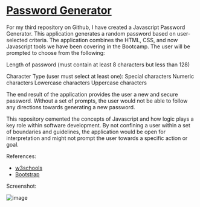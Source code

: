 # [Password Generator](https://ariehh1.github.io/JavaScript-Password-Generator/)

For my third repository on Github, I have created a Javascript Password Generator.  This application generates a random password based on user-selected criteria.  The application combines the HTML, CSS, and now Javascript tools we have been covering in the Bootcamp.  The user will be prompted to choose from the following:

Length of password (must contain at least 8 characters but less than 128)

Character Type (user must select at least one):
Special characters
Numeric characters
Lowercase characters
Uppercase characters

The end result of the application provides the user a new and secure password.  Without a set of prompts, the user would not be able to follow any directions towards generating a new password.  

This repository cemented the concepts of Javascript and how logic plays a key role within software development.  By not confining a user within a set of boundaries and guidelines, the application would be open for interpretation and might not prompt the user towards a specific action or goal.

References:

- [w3schools](https://www.w3schools.com/)
- [Bootstrap](https://getbootstrap.com/docs/4.4/getting-started/introduction/)

Screenshot:

![image](https://user-images.githubusercontent.com/57271161/70758368-accf7b80-1cf7-11ea-94f1-14ab91eb2a56.png)
